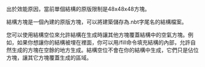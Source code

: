 出於效能原因，當前單個結構的原版限制是48x48x48方塊。

結構方塊是一個內建的原版方塊，可以將建築儲存為.nbt字尾名的結構檔案。

您可以使用結構空位來允許結構在生成時讓其他方塊覆蓋結構中的空氣方塊。例如，如果你想讓你的結構被埋在裡面，你可以用/fill命令填充結構的內部，允許自然生成的方塊在空餘的地方生成。結構空位不會在你的結構中生成，它們只是佔位方塊，讓其它方塊覆蓋生成的區域。
